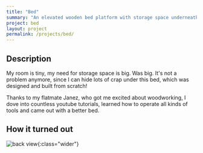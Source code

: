 ```yaml
---
title: "Bed"
summary: "An elevated wooden bed platform with storage space underneath"
project: bed
layout: project
permalink: /projects/bed/
---
```




## Description

My room is tiny, my need for storage space is big. Was big. It's not a problem anymore, since I can hide lots of crap under this bed, which was designed and built from scratch!

Thanks to my flatmate Janez, who got me excited about woodworking, I dove into countless youtube tutorials, learned how to operate all kinds of tools and came out with a better bed.



## How it turned out

![back view](/assets/images/projects/bed/finished_bare.jpg){:class="wider"}

